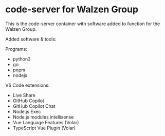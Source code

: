 # code-server for Walzen Group

This is the code-server container with software added to function for the Walzen Group.

Added software & tools:

Programs:
- python3
- go
- pnpm
- nodejs

VS Code extensions:
- Live Share
- GitHub Copilot
- GitHub Copilot Chat
- Node.js Exec
- Node.js modules intellisense
- Vue Language Features (Volar)
- TypeScript Vue Plugin (Volar)
